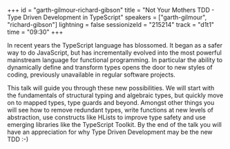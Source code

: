 +++
id = "garth-gilmour-richard-gibson"
title = "Not Your Mothers TDD - Type Driven Development in TypeScript"
speakers = ["garth-gilmour", "richard-gibson"]
lightning = false
sessionizeId = "215214"
track = "d1t1"
time = "09:30"
+++

In recent years the TypeScript language has blossomed. It began as a safer way to do JavaScript, but has incrementally evolved into the most powerful mainstream language for functional programming. In particular the ability to dynamically define and transform types opens the door to new styles of coding, previously unavailable in regular software projects.

This talk will guide you through these new possibilities. We will start with the fundamentals of structural typing and algebraic types, but quickly move on to mapped types, type guards and beyond. Amongst other things you will see how to remove redundant types, write functions at new levels of abstraction, use constructs like HLists to improve type safety and use emerging libraries like the TypeScript Toolkit. By the end of the talk you will have an appreciation for why Type Driven Development may be the new TDD :-)